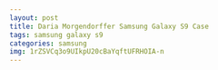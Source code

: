 ```yaml
---
layout: post
title: Daria Morgendorffer Samsung Galaxy S9 Case
tags: samsung galaxy s9
categories: samsung
img: 1rZSVCq3o9UIkpU20cBaYqftUFRHOIA-n
---
```


